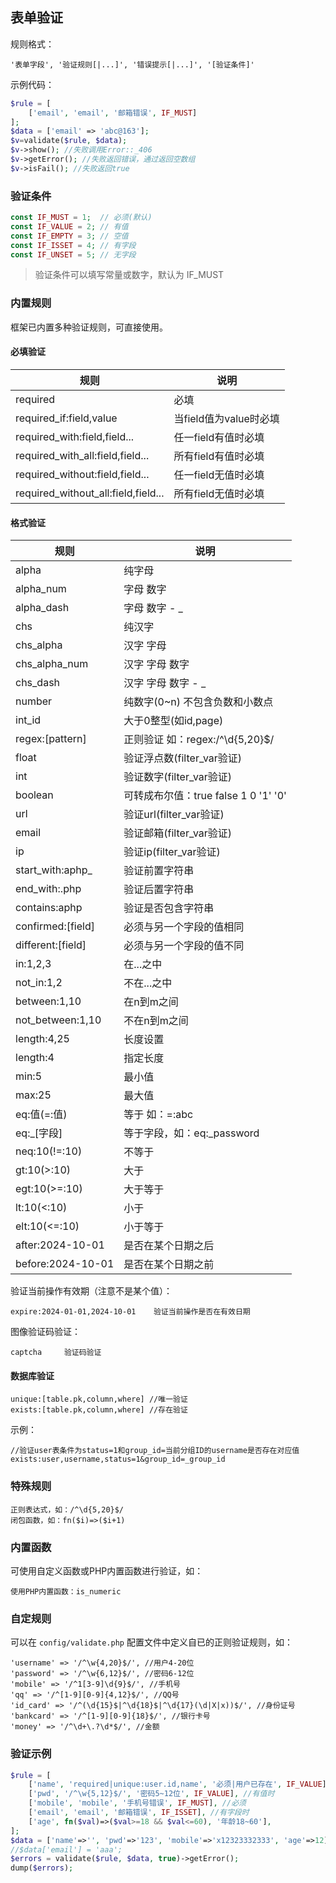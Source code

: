 ## 表单验证

规则格式：

```
'表单字段', '验证规则[|...]', '错误提示[|...]', '[验证条件]'
```

示例代码：

```php
$rule = [
    ['email', 'email', '邮箱错误', IF_MUST]
];
$data = ['email' => 'abc@163'];
$v=validate($rule, $data);
$v->show(); //失败调用Error::_406
$v->getError(); //失败返回错误，通过返回空数组
$v->isFail(); //失败返回true
```

### 验证条件

```php
const IF_MUST = 1;  // 必须(默认)
const IF_VALUE = 2; // 有值
const IF_EMPTY = 3; // 空值
const IF_ISSET = 4; // 有字段
const IF_UNSET = 5; // 无字段
```

>验证条件可以填写常量或数字，默认为 IF_MUST

### 内置规则

框架已内置多种验证规则，可直接使用。

#### 必填验证

|  规则 |说明   |
| ------------ | ------------ |
| required | 必填 |
| required_if:field,value | 当field值为value时必填 |
| required_with:field,field... | 任一field有值时必填 |
| required_with_all:field,field... | 所有field有值时必填 |
| required_without:field,field... | 任一field无值时必填 |
| required_without_all:field,field... | 所有field无值时必填 |


#### 格式验证

| 规则 | 说明 |
| ---- | --- |
|alpha|纯字母|
|alpha_num|字母 数字|
|alpha_dash|字母 数字 - _ |
|chs|纯汉字|
|chs_alpha|汉字 字母|
|chs_alpha_num|汉字 字母 数字|
|chs_dash|汉字 字母 数字 - _ |
|number|纯数字(0~n) 不包含负数和小数点|
|int_id|大于0整型(如id,page)|
|regex:[pattern]|正则验证 如：regex:/^\d{5,20}$/|
|float       				|验证浮点数(filter_var验证)|
|int         				|验证数字(filter_var验证)|
|boolean						|可转成布尔值：true false 1 0 '1' '0' |
|url         				|验证url(filter_var验证)|
|email       				|验证邮箱(filter_var验证)|
|ip          				|验证ip(filter_var验证)|
| start\_with:aphp_			|验证前置字符串|
| end\_with:.php				|验证后置字符串|
|contains:aphp				|验证是否包含字符串|
|confirmed:[field]			|必须与另一个字段的值相同|
|different:[field]			|必须与另一个字段的值不同|
|in:1,2,3					|在...之中|
|not_in:1,2					|不在...之中|
|between:1,10				|在n到m之间|
|not_between:1,10			|不在n到m之间|
|length:4,25					|长度设置|
|length:4					|指定长度|
|min:5						|最小值|
|max:25						|最大值|
|eq:值(=:值)				   |等于 如：=:abc|
|eq:_[字段]				   |等于字段，如：eq:_password	|
|neq:10(!=:10)				|不等于|
|gt:10(>:10)					|大于|
|egt:10(>=:10)				|大于等于|
|lt:10(<:10)					|小于|
|elt:10(<=:10)				|小于等于|
|after:2024-10-01			|是否在某个日期之后|
|before:2024-10-01			|是否在某个日期之前|

验证当前操作有效期（注意不是某个值）：

```
expire:2024-01-01,2024-10-01	验证当前操作是否在有效日期
```

图像验证码验证：

```
captcha     验证码验证
```

#### 数据库验证

```
unique:[table.pk,column,where] //唯一验证 
exists:[table.pk,column,where] //存在验证
```

示例：

```
//验证user表条件为status=1和group_id=当前分组ID的username是否存在对应值
exists:user,username,status=1&group_id=_group_id
```

### 特殊规则

```
正则表达式，如：/^\d{5,20}$/    
闭包函数，如：fn($i)=>($i+1)
```

### 内置函数

可使用自定义函数或PHP内置函数进行验证，如：

```
使用PHP内置函数：is_numeric
```

### 自定规则

可以在 `config/validate.php` 配置文件中定义自已的正则验证规则，如： 

```
'username' => '/^\w{4,20}$/', //用户4-20位
'password' => '/^\w{6,12}$/', //密码6-12位
'mobile' => '/^1[3-9]\d{9}$/', //手机号
'qq' => '/^[1-9][0-9]{4,12}$/', //QQ号
'id_card' => '/^(\d{15}$|^\d{18}$|^\d{17}(\d|X|x))$/', //身份证号
'bankcard' => '/^[1-9][0-9]{18}$/', //银行卡号
'money' => '/^\d+\.?\d*$/', //金额
```

###  验证示例 

```php
$rule = [
    ['name', 'required|unique:user.id,name', '必须|用户已存在', IF_VALUE], //有值时
    ['pwd', '/^\w{5,12}$/', '密码5~12位', IF_VALUE], //有值时
    ['mobile', 'mobile', '手机号错误', IF_MUST], //必须
    ['email', 'email', '邮箱错误', IF_ISSET], //有字段时
    ['age', fn($val)=>($val>=18 && $val<=60), '年龄18~60'],
];
$data = ['name'=>'', 'pwd'=>'123', 'mobile'=>'x12323332333', 'age'=>12];
//$data['email'] = 'aaa';
$errors = validate($rule, $data, true)->getError();
dump($errors);
```